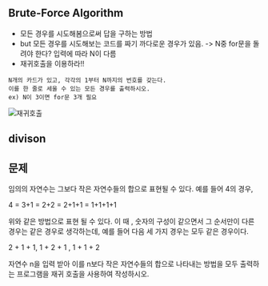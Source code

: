 ## Brute-Force Algorithm
* 모든 경우를 시도해봄으로써 답을 구하는 방법
* but 모든 경우를 시도해보는 코드를 짜기 까다로운 경우가 있음. -> N중 for문을 돌려야 한다? 입력에 따라 N이 다름
* 재귀호출을 이용하라!!
```
N개의 카드가 있고, 각각의 1부터 N까지의 번호를 갖는다.
이를 한 줄로 세울 수 있는 모든 경우를 출력하시오.
ex) N이 3이면 for문 3개 필요
```
![재귀호출](https://user-images.githubusercontent.com/70589857/104845384-7dd30280-5918-11eb-972a-91f4b9d0529d.PNG)

## divison
문제
-------------------------------------------------------------------

임의의 자연수는 그보다 작은 자연수들의 합으로 표현될 수 있다. 예를 들어 4의 경우,

4
= 3+1
= 2+2
= 2+1+1
= 1+1+1+1

위와 같은 방법으로 표현 될 수 있다. 이 때 , 숫자의 구성이 같으면서 그 순서만이 다른 경우는 같은 경우로 생각하는데, 예를 들어 다음 세 가지 경우는 모두 같은 경우이다.

2 + 1 + 1, 1 + 2 + 1 , 1 + 1 + 2

자연수 n을 입력 받아 이를 n보다 작은 자연수들의 합으로 나타내는 방법을 모두 출력하는 프로그램을 재귀 호출을 사용하여 작성하시오.
